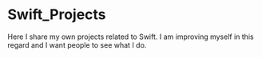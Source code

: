 # Swift_Projects

Here I share my own projects related to Swift. I am improving myself in this regard and I want people to see what I do.
